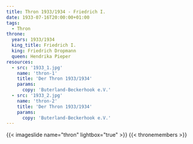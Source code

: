 ```yaml
---
title: Thron 1933/1934 - Friedrich I.
date: 1933-07-16T20:00:00+01:00
tags:
  - Thron
throne:
  years: 1933/1934
  king_title: Friedrich I.
  king: Friedrich Dropmann
  queen: Hendrika Pieper
resources:
  - src: '1933_1.jpg'
    name: 'thron-1'
    title: 'Der Thron 1933/1934'
    params:
      copy: 'Buterland-Beckerhook e.V.'
  - src: '1933_2.jpg'
    name: 'thron-2'
    title: 'Der Thron 1933/1934'
    params:
      copy: 'Buterland-Beckerhook e.V.'
---
```

{{< imageslide name="thron" lightbox="true" >}}
{{< thronemembers >}}

